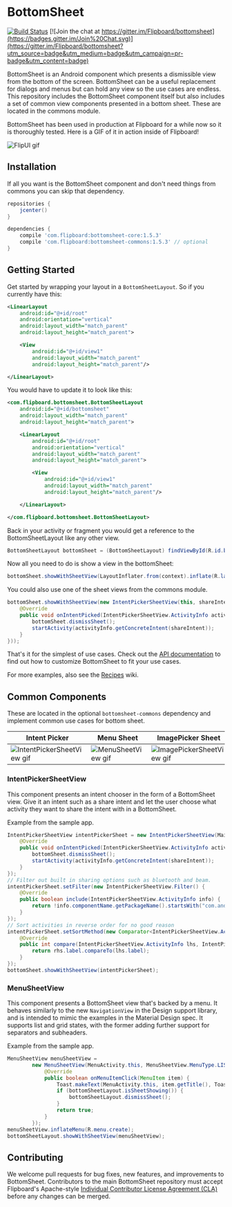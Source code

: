 # BottomSheet

[![Build Status](https://travis-ci.org/Flipboard/bottomsheet.svg)](https://travis-ci.org/Flipboard/bottomsheet) [![Join the chat at https://gitter.im/Flipboard/bottomsheet](https://badges.gitter.im/Join%20Chat.svg)](https://gitter.im/Flipboard/bottomsheet?utm_source=badge&utm_medium=badge&utm_campaign=pr-badge&utm_content=badge)

BottomSheet is an Android component which presents a dismissible view from the bottom of the screen. BottomSheet can be a useful replacement for dialogs and menus but can hold any view so the use cases are endless. This repository includes the BottomSheet component itself but also includes a set of common view components presented in a bottom sheet. These are located in the commons module.

BottomSheet has been used in production at Flipboard for a while now so it is thoroughly tested. Here is a GIF of it in action inside of Flipboard!

![FlipUI gif](http://i.imgur.com/2e3ZhoU.gif)

## Installation

If all you want is the BottomSheet component and don't need things from commons you can skip that dependency.

```groovy
repositories {
    jcenter()
}

dependencies {
    compile 'com.flipboard:bottomsheet-core:1.5.3'
    compile 'com.flipboard:bottomsheet-commons:1.5.3' // optional
}
```

## Getting Started

Get started by wrapping your layout in a `BottomSheetLayout`. So if you currently have this:

```xml
<LinearLayout
    android:id="@+id/root"
    android:orientation="vertical"
    android:layout_width="match_parent"
    android:layout_height="match_parent">

    <View
        android:id="@+id/view1"
        android:layout_width="match_parent"
        android:layout_height="match_parent"/>

</LinearLayout>
```

You would have to update it to look like this:

```xml
<com.flipboard.bottomsheet.BottomSheetLayout
    android:id="@+id/bottomsheet"
    android:layout_width="match_parent"
    android:layout_height="match_parent">

    <LinearLayout
        android:id="@+id/root"
        android:orientation="vertical"
        android:layout_width="match_parent"
        android:layout_height="match_parent">

        <View
            android:id="@+id/view1"
            android:layout_width="match_parent"
            android:layout_height="match_parent"/>

    </LinearLayout>

</com.flipboard.bottomsheet.BottomSheetLayout>
```

Back in your activity or fragment you would get a reference to the BottomSheetLayout like any other view.

```java
BottomSheetLayout bottomSheet = (BottomSheetLayout) findViewById(R.id.bottomsheet);
```

Now all you need to do is show a view in the bottomSheet:

```java
bottomSheet.showWithSheetView(LayoutInflater.from(context).inflate(R.layout.my_sheet_layout, bottomSheet, false));
```

You could also use one of the sheet views from the commons module.

```java
bottomSheet.showWithSheetView(new IntentPickerSheetView(this, shareIntent, "Share with...", new IntentPickerSheetView.OnIntentPickedListener() {
    @Override
    public void onIntentPicked(IntentPickerSheetView.ActivityInfo activityInfo) {
        bottomSheet.dismissSheet();
        startActivity(activityInfo.getConcreteIntent(shareIntent));
    }
}));
```

That's it for the simplest of use cases. Check out the [API documentation](https://github.com/Flipboard/bottomsheet/wiki/API-Documentation) to find out how to customize BottomSheet to fit your use cases.

For more examples, also see the [Recipes](https://github.com/Flipboard/bottomsheet/wiki/Recipes) wiki.

## Common Components

These are located in the optional `bottomsheet-commons` dependency and implement common use cases for bottom sheet.

Intent Picker | Menu Sheet | ImagePicker Sheet
--- | --- | ---
![IntentPickerSheetView gif](http://i.imgur.com/wr9HJD1.gif) | ![MenuSheetView gif](http://i.imgur.com/f2j9Y5e.gif) | ![ImagePickerSheetView gif](https://camo.githubusercontent.com/23a9cf2bf9353a98d1b585e79d06639c7f5297c7/687474703a2f2f692e696d6775722e636f6d2f6f67764b4735692e676966)

### IntentPickerSheetView

This component presents an intent chooser in the form of a BottomSheet view. Give it an intent such as a share intent and let the user choose what activity they want to share the intent with in a BottomSheet.

Example from the sample app.

```java
IntentPickerSheetView intentPickerSheet = new IntentPickerSheetView(MainActivity.this, shareIntent, "Share with...", new IntentPickerSheetView.OnIntentPickedListener() {
    @Override
    public void onIntentPicked(IntentPickerSheetView.ActivityInfo activityInfo) {
        bottomSheet.dismissSheet();
        startActivity(activityInfo.getConcreteIntent(shareIntent));
    }
});
// Filter out built in sharing options such as bluetooth and beam.
intentPickerSheet.setFilter(new IntentPickerSheetView.Filter() {
    @Override
    public boolean include(IntentPickerSheetView.ActivityInfo info) {
        return !info.componentName.getPackageName().startsWith("com.android");
    }
});
// Sort activities in reverse order for no good reason
intentPickerSheet.setSortMethod(new Comparator<IntentPickerSheetView.ActivityInfo>() {
    @Override
    public int compare(IntentPickerSheetView.ActivityInfo lhs, IntentPickerSheetView.ActivityInfo rhs) {
        return rhs.label.compareTo(lhs.label);
    }
});
bottomSheet.showWithSheetView(intentPickerSheet);
```

### MenuSheetView

This component presents a BottomSheet view that's backed by a menu. It behaves similarly to the new `NavigationView` in the Design support library, and is intended to mimic the examples in the Material Design spec. It supports list and grid states, with the former adding further support for separators and subheaders.

Example from the sample app.

```java
MenuSheetView menuSheetView =
        new MenuSheetView(MenuActivity.this, MenuSheetView.MenuType.LIST, "Create...", new MenuSheetView.OnMenuItemClickListener() {
            @Override
            public boolean onMenuItemClick(MenuItem item) {
                Toast.makeText(MenuActivity.this, item.getTitle(), Toast.LENGTH_SHORT).show();
                if (bottomSheetLayout.isSheetShowing()) {
                    bottomSheetLayout.dismissSheet();
                }
                return true;
            }
        });
menuSheetView.inflateMenu(R.menu.create);
bottomSheetLayout.showWithSheetView(menuSheetView);
```

## Contributing

We welcome pull requests for bug fixes, new features, and improvements to BottomSheet. Contributors to the main BottomSheet repository must accept Flipboard's Apache-style [Individual Contributor License Agreement (CLA)](https://docs.google.com/forms/d/1gh9y6_i8xFn6pA15PqFeye19VqasuI9-bGp_e0owy74/viewform) before any changes can be merged.
